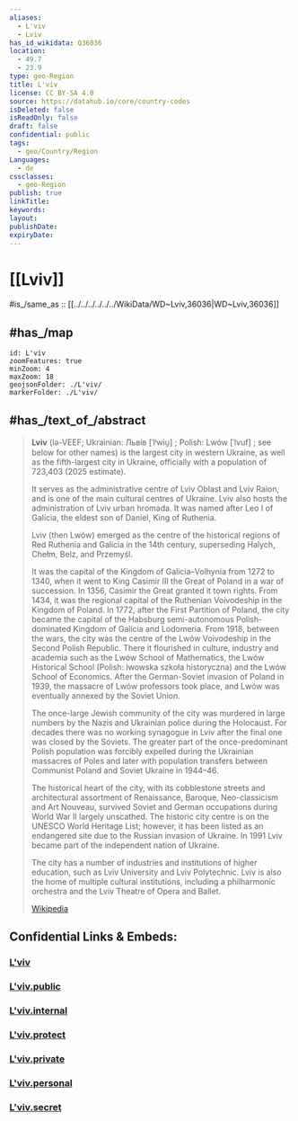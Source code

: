 ```yaml
---
aliases:
  - L'viv
  - Lviv
has_id_wikidata: Q36036
location:
  - 49.7
  - 23.9
type: geo-Region
title: L'viv
license: CC BY-SA 4.0
source: https://datahub.io/core/country-codes
isDeleted: false
isReadOnly: false
draft: false
confidential: public
tags:
  - geo/Country/Region
Languages:
  - de
cssclasses:
  - geo-Region
publish: true
linkTitle:
keywords:
layout:
publishDate:
expiryDate:
---
```


# [[Lviv]]

#is_/same_as :: [[../../../../../../WikiData/WD~Lviv,36036|WD~Lviv,36036]] 

## #has_/map  

```leaflet
id: L'viv
zoomFeatures: true 
minZoom: 4 
maxZoom: 18
geojsonFolder: ./L'viv/
markerFolder: ./L'viv/
```

## #has_/text_of_/abstract 

> **Lviv** (lə-VEEF; Ukrainian: Львів [ˈlʲwiu̯] ; Polish: Lwów [ˈlvuf] ; see below for other names) 
> is the largest city in western Ukraine, as well as the fifth-largest city in Ukraine, 
> officially with a population of 723,403 (2025 estimate). 
> 
> It serves as the administrative centre of Lviv Oblast and Lviv Raion, 
> and is one of the main cultural centres of Ukraine. 
> Lviv also hosts the administration of Lviv urban hromada. 
> It was named after Leo I of Galicia, the eldest son of Daniel, King of Ruthenia.
>
> Lviv (then Lwów) emerged as the centre of the historical regions of Red Ruthenia and Galicia in the 14th century, superseding Halych, Chełm, Belz, and Przemyśl. 
> 
> It was the capital of the Kingdom of Galicia–Volhynia from 1272 to 1340, when it went to King Casimir III the Great of Poland in a war of succession. In 1356, Casimir the Great granted it town rights. From 1434, it was the regional capital of the Ruthenian Voivodeship in the Kingdom of Poland. In 1772, after the First Partition of Poland, the city became the capital of the Habsburg semi-autonomous Polish-dominated Kingdom of Galicia and Lodomeria. From 1918, between the wars, the city was the centre of the Lwów Voivodeship in the Second Polish Republic. There it flourished in culture, industry and academia such as the Lwów School of Mathematics, the Lwów Historical School (Polish: lwowska szkoła historyczna) and the Lwów School of Economics. After the German-Soviet invasion of Poland in 1939, the massacre of Lwów professors took place, and Lwów was eventually annexed by the Soviet Union.
>
> The once-large Jewish community of the city was murdered in large numbers by the Nazis and Ukrainian police during the Holocaust. For decades there was no working synagogue in Lviv after the final one was closed by the Soviets. The greater part of the once-predominant Polish population was forcibly expelled during the Ukrainian massacres of Poles and later with population transfers between Communist Poland and Soviet Ukraine in 1944–46.
>
> The historical heart of the city, with its cobblestone streets and architectural assortment of Renaissance, Baroque, Neo-classicism and Art Nouveau, survived Soviet and German occupations during World War II largely unscathed. The historic city centre is on the UNESCO World Heritage List; however, it has been listed as an endangered site due to the Russian invasion of Ukraine. In 1991 Lviv became part of the independent nation of Ukraine.
>
> The city has a number of industries and institutions of higher education, such as Lviv University and Lviv Polytechnic. Lviv is also the home of multiple cultural institutions, including a philharmonic orchestra and the Lviv Theatre of Opera and Ballet.
>
> [Wikipedia](https://en.wikipedia.org/wiki/Lviv)  


## Confidential Links & Embeds: 

### [L'viv](/_Standards/Earth/Continent/Europe/Europe~East/Ukraine/Regions~Ukraine/L'viv.md) 

### [L'viv.public](/_public/Earth/Continent/Europe/Europe~East/Ukraine/Regions~Ukraine/L'viv.public.md) 

### [L'viv.internal](/_internal/Earth/Continent/Europe/Europe~East/Ukraine/Regions~Ukraine/L'viv.internal.md) 

### [L'viv.protect](/_protect/Earth/Continent/Europe/Europe~East/Ukraine/Regions~Ukraine/L'viv.protect.md) 

### [L'viv.private](/_private/Earth/Continent/Europe/Europe~East/Ukraine/Regions~Ukraine/L'viv.private.md) 

### [L'viv.personal](/_personal/Earth/Continent/Europe/Europe~East/Ukraine/Regions~Ukraine/L'viv.personal.md) 

### [L'viv.secret](/_secret/Earth/Continent/Europe/Europe~East/Ukraine/Regions~Ukraine/L'viv.secret.md)

